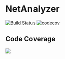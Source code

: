# NetAnalyzer

[![Build Status](https://travis-ci.org/travis-ci/travis-web.svg?branch=master)](https://travis-ci.org/travis-ci/travis-web)
[![codecov](https://codecov.io/gh/ValManP/NetAnalyzer/branch/master/graph/badge.svg)](https://codecov.io/gh/ValManP/NetAnalyzer)

## Code Coverage

![](https://codecov.io/gh/ValManP/NetAnalyzer/graphs/sunburst.svg)
